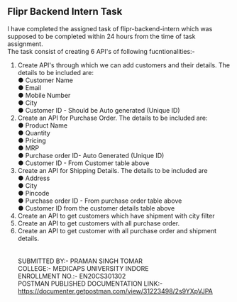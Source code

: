 ## Flipr Backend Intern Task
I have completed the assigned task of flipr-backend-intern which was supposed to be completed within 24 hours from the time of task assignment.
<br>
The task consist of creating 6 API's of following fucntionalities:- <br> 
1. Create API's through which we can add customers and their details. The details to be
included are: <br>
● Customer Name <br>
● Email<br>
● Mobile Number<br>
● City<br>
● Customer ID - Should be Auto generated (Unique ID)
2. Create an API for Purchase Order. The details to be included are: <br>
● Product Name<br>
● Quantity<br>
● Pricing<br>
● MRP<br>
● Purchase order ID- Auto Generated (Unique ID) <br>
● Customer ID - From Customer table above<br> 
3. Create an API for Shipping Details. The details to be included are<br>
● Address<br>
● City<br>
● Pincode<br>
● Purchase order ID - From purchase order table above<br>
● Customer ID from the customer details table above<br>
4. Create an API to get customers which have shipment with city filter<br>
5. Create an API to get customers with all purchase order.<br>
6. Create an API to get customer with all purchase order and shipment details.<br>
<br><br>
SUBMITTED BY:- PRAMAN SINGH TOMAR<br>
COLLEGE:- MEDICAPS UNIVERSITY INDORE<br>
ENROLLMENT NO.:- EN20CS301302<br>
POSTMAN PUBLISHED DOCUMENTATION LINK:- https://documenter.getpostman.com/view/31223498/2s9YXpVJPA<br>
